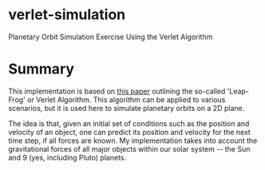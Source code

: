 # verlet-simulation
Planetary Orbit Simulation Exercise Using the Verlet Algorithm

# Summary 
This implementation is based on [this paper](http://physics.ucsc.edu/~peter/242/leapfrog.pdf) outlining the so-called 'Leap-Frog' or Verlet Algorithm. This algorithm can be applied to various scenarios, but it is used here to simulate planetary orbits on a 2D plane. 

The idea is that, given an initial set of conditions such as the position and velocity of an object, one can predict its position and velocity for the next time step, if all forces are known. My implementation takes into account the gravitational forces of all major objects within our solar system -- the Sun and 9 (yes, including Pluto) planets.
